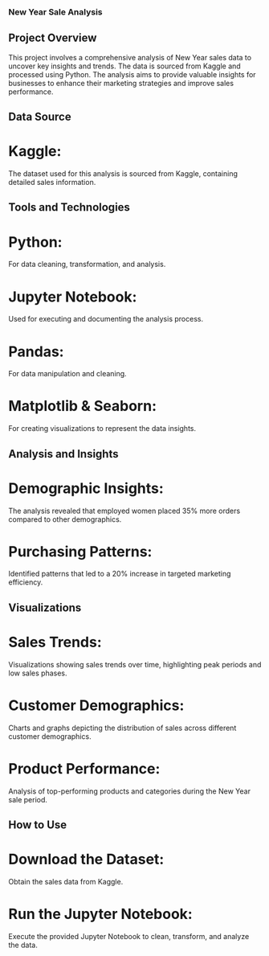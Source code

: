 ### New Year Sale Analysis
## Project Overview
This project involves a comprehensive analysis of New Year sales data to uncover key insights and trends. The data is sourced from Kaggle and processed using Python. The analysis aims to provide valuable insights for businesses to enhance their marketing strategies and improve sales performance.

## Data Source
# Kaggle: 
The dataset used for this analysis is sourced from Kaggle, containing detailed sales information.
## Tools and Technologies
# Python: 
For data cleaning, transformation, and analysis.
# Jupyter Notebook: 
Used for executing and documenting the analysis process.
# Pandas: 
For data manipulation and cleaning.
# Matplotlib & Seaborn: 
For creating visualizations to represent the data insights.
## Analysis and Insights
# Demographic Insights: 
The analysis revealed that employed women placed 35% more orders compared to other demographics.
# Purchasing Patterns: 
Identified patterns that led to a 20% increase in targeted marketing efficiency.
## Visualizations
# Sales Trends: 
Visualizations showing sales trends over time, highlighting peak periods and low sales phases.
# Customer Demographics: 
Charts and graphs depicting the distribution of sales across different customer demographics.
# Product Performance: 
Analysis of top-performing products and categories during the New Year sale period.
## How to Use
# Download the Dataset: 
Obtain the sales data from Kaggle.
# Run the Jupyter Notebook: 
Execute the provided Jupyter Notebook to clean, transform, and analyze the data.
